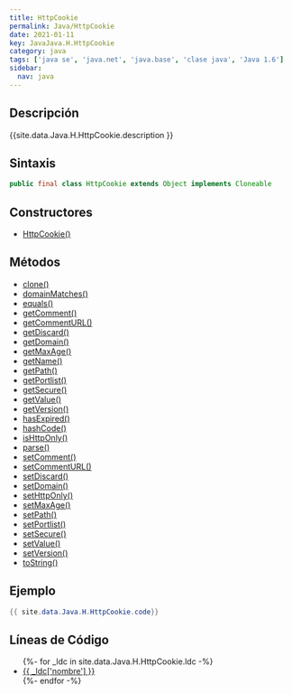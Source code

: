 ```yaml
---
title: HttpCookie
permalink: Java/HttpCookie
date: 2021-01-11
key: JavaJava.H.HttpCookie
category: java
tags: ['java se', 'java.net', 'java.base', 'clase java', 'Java 1.6']
sidebar: 
  nav: java
---
```


## Descripción
{{site.data.Java.H.HttpCookie.description }}

## Sintaxis
~~~java
public final class HttpCookie extends Object implements Cloneable
~~~

## Constructores
* [HttpCookie()](/Java/HttpCookie/HttpCookie/)

## Métodos
* [clone()](/Java/HttpCookie/clone)
* [domainMatches()](/Java/HttpCookie/domainMatches)
* [equals()](/Java/HttpCookie/equals)
* [getComment()](/Java/HttpCookie/getComment)
* [getCommentURL()](/Java/HttpCookie/getCommentURL)
* [getDiscard()](/Java/HttpCookie/getDiscard)
* [getDomain()](/Java/HttpCookie/getDomain)
* [getMaxAge()](/Java/HttpCookie/getMaxAge)
* [getName()](/Java/HttpCookie/getName)
* [getPath()](/Java/HttpCookie/getPath)
* [getPortlist()](/Java/HttpCookie/getPortlist)
* [getSecure()](/Java/HttpCookie/getSecure)
* [getValue()](/Java/HttpCookie/getValue)
* [getVersion()](/Java/HttpCookie/getVersion)
* [hasExpired()](/Java/HttpCookie/hasExpired)
* [hashCode()](/Java/HttpCookie/hashCode)
* [isHttpOnly()](/Java/HttpCookie/isHttpOnly)
* [parse()](/Java/HttpCookie/parse)
* [setComment()](/Java/HttpCookie/setComment)
* [setCommentURL()](/Java/HttpCookie/setCommentURL)
* [setDiscard()](/Java/HttpCookie/setDiscard)
* [setDomain()](/Java/HttpCookie/setDomain)
* [setHttpOnly()](/Java/HttpCookie/setHttpOnly)
* [setMaxAge()](/Java/HttpCookie/setMaxAge)
* [setPath()](/Java/HttpCookie/setPath)
* [setPortlist()](/Java/HttpCookie/setPortlist)
* [setSecure()](/Java/HttpCookie/setSecure)
* [setValue()](/Java/HttpCookie/setValue)
* [setVersion()](/Java/HttpCookie/setVersion)
* [toString()](/Java/HttpCookie/toString)

## Ejemplo
~~~java
{{ site.data.Java.H.HttpCookie.code}}
~~~

## Líneas de Código
<ul>
{%- for _ldc in site.data.Java.H.HttpCookie.ldc -%}
   <li>
       <a href="{{_ldc['url'] }}">{{ _ldc['nombre'] }}</a>
   </li>
{%- endfor -%}
</ul>

